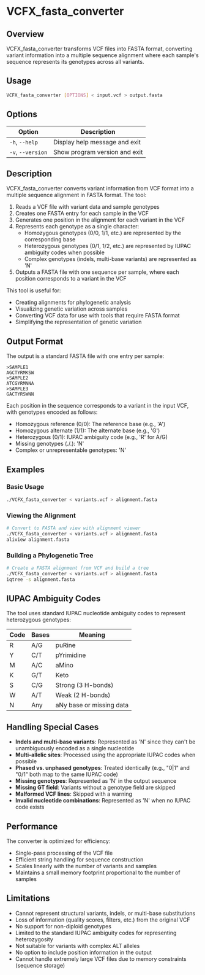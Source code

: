 # VCFX_fasta_converter

## Overview

VCFX_fasta_converter transforms VCF files into FASTA format, converting variant information into a multiple sequence alignment where each sample's sequence represents its genotypes across all variants.

## Usage

```bash
VCFX_fasta_converter [OPTIONS] < input.vcf > output.fasta
```

## Options

| Option | Description |
|--------|-------------|
| `-h`, `--help` | Display help message and exit |
| `-v`, `--version` | Show program version and exit |

## Description

VCFX_fasta_converter converts variant information from VCF format into a multiple sequence alignment in FASTA format. The tool:

1. Reads a VCF file with variant data and sample genotypes
2. Creates one FASTA entry for each sample in the VCF
3. Generates one position in the alignment for each variant in the VCF
4. Represents each genotype as a single character:
   - Homozygous genotypes (0/0, 1/1, etc.) are represented by the corresponding base
   - Heterozygous genotypes (0/1, 1/2, etc.) are represented by IUPAC ambiguity codes when possible
   - Complex genotypes (indels, multi-base variants) are represented as 'N'
5. Outputs a FASTA file with one sequence per sample, where each position corresponds to a variant in the VCF

This tool is useful for:
- Creating alignments for phylogenetic analysis
- Visualizing genetic variation across samples
- Converting VCF data for use with tools that require FASTA format
- Simplifying the representation of genetic variation

## Output Format

The output is a standard FASTA file with one entry per sample:

```
>SAMPLE1
AGCTYRMKSW
>SAMPLE2
ATCGYRMNNA
>SAMPLE3
GACTYRSWNN
```

Each position in the sequence corresponds to a variant in the input VCF, with genotypes encoded as follows:
- Homozygous reference (0/0): The reference base (e.g., 'A')
- Homozygous alternate (1/1): The alternate base (e.g., 'G')
- Heterozygous (0/1): IUPAC ambiguity code (e.g., 'R' for A/G)
- Missing genotypes (./.): 'N'
- Complex or unrepresentable genotypes: 'N'

## Examples

### Basic Usage

```bash
./VCFX_fasta_converter < variants.vcf > alignment.fasta
```

### Viewing the Alignment

```bash
# Convert to FASTA and view with alignment viewer
./VCFX_fasta_converter < variants.vcf > alignment.fasta
aliview alignment.fasta
```

### Building a Phylogenetic Tree

```bash
# Create a FASTA alignment from VCF and build a tree
./VCFX_fasta_converter < variants.vcf > alignment.fasta
iqtree -s alignment.fasta
```

## IUPAC Ambiguity Codes

The tool uses standard IUPAC nucleotide ambiguity codes to represent heterozygous genotypes:

| Code | Bases | Meaning |
|------|-------|---------|
| R | A/G | puRine |
| Y | C/T | pYrimidine |
| M | A/C | aMino |
| K | G/T | Keto |
| S | C/G | Strong (3 H-bonds) |
| W | A/T | Weak (2 H-bonds) |
| N | Any | aNy base or missing data |

## Handling Special Cases

- **Indels and multi-base variants**: Represented as 'N' since they can't be unambiguously encoded as a single nucleotide
- **Multi-allelic sites**: Processed using the appropriate IUPAC codes when possible
- **Phased vs. unphased genotypes**: Treated identically (e.g., "0|1" and "0/1" both map to the same IUPAC code)
- **Missing genotypes**: Represented as 'N' in the output sequence
- **Missing GT field**: Variants without a genotype field are skipped
- **Malformed VCF lines**: Skipped with a warning
- **Invalid nucleotide combinations**: Represented as 'N' when no IUPAC code exists

## Performance

The converter is optimized for efficiency:
- Single-pass processing of the VCF file
- Efficient string handling for sequence construction
- Scales linearly with the number of variants and samples
- Maintains a small memory footprint proportional to the number of samples

## Limitations

- Cannot represent structural variants, indels, or multi-base substitutions
- Loss of information (quality scores, filters, etc.) from the original VCF
- No support for non-diploid genotypes
- Limited to the standard IUPAC ambiguity codes for representing heterozygosity
- Not suitable for variants with complex ALT alleles
- No option to include position information in the output
- Cannot handle extremely large VCF files due to memory constraints (sequence storage) 